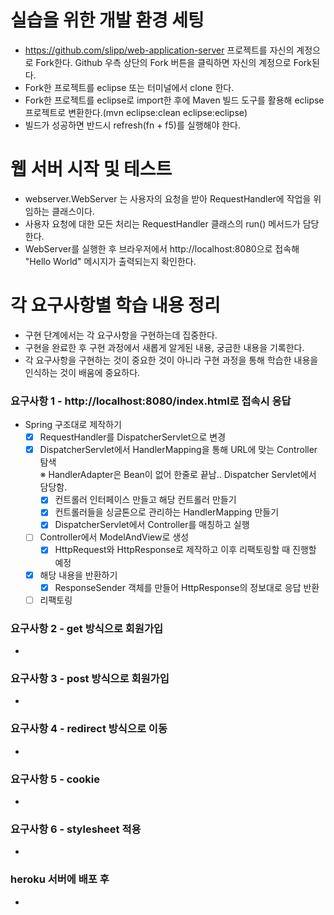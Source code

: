 # 실습을 위한 개발 환경 세팅
* https://github.com/slipp/web-application-server 프로젝트를 자신의 계정으로 Fork한다. Github 우측 상단의 Fork 버튼을 클릭하면 자신의 계정으로 Fork된다.
* Fork한 프로젝트를 eclipse 또는 터미널에서 clone 한다.
* Fork한 프로젝트를 eclipse로 import한 후에 Maven 빌드 도구를 활용해 eclipse 프로젝트로 변환한다.(mvn eclipse:clean eclipse:eclipse)
* 빌드가 성공하면 반드시 refresh(fn + f5)를 실행해야 한다.

# 웹 서버 시작 및 테스트
* webserver.WebServer 는 사용자의 요청을 받아 RequestHandler에 작업을 위임하는 클래스이다.
* 사용자 요청에 대한 모든 처리는 RequestHandler 클래스의 run() 메서드가 담당한다.
* WebServer를 실행한 후 브라우저에서 http://localhost:8080으로 접속해 "Hello World" 메시지가 출력되는지 확인한다.

# 각 요구사항별 학습 내용 정리
* 구현 단계에서는 각 요구사항을 구현하는데 집중한다. 
* 구현을 완료한 후 구현 과정에서 새롭게 알게된 내용, 궁금한 내용을 기록한다.
* 각 요구사항을 구현하는 것이 중요한 것이 아니라 구현 과정을 통해 학습한 내용을 인식하는 것이 배움에 중요하다. 

### 요구사항 1 - http://localhost:8080/index.html로 접속시 응답
- Spring 구조대로 제작하기
  - [x] RequestHandler를 DispatcherServlet으로 변경
  - [x] DispatcherServlet에서 HandlerMapping을 통해 URL에 맞는 Controller 탐색<br> 
        ※ HandlerAdapter은 Bean이 없어 한줄로 끝남.. Dispatcher Servlet에서 담당함.
    - [x] 컨트롤러 인터페이스 만들고 해당 컨트롤러 만들기
    - [x] 컨트롤러들을 싱글톤으로 관리하는 HandlerMapping 만들기
    - [x] DispatcherServlet에서 Controller를 매칭하고 실행
  - [ ] Controller에서 ModelAndView로 생성
    - [x] HttpRequest와 HttpResponse로 제작하고 이후 리팩토링할 때 진행할 예정
  - [x] 해당 내용을 반환하기
    - [x] ResponseSender 객체를 만들어 HttpResponse의 정보대로 응답 반환
  - [ ] 리팩토링

### 요구사항 2 - get 방식으로 회원가입
* 

### 요구사항 3 - post 방식으로 회원가입
* 

### 요구사항 4 - redirect 방식으로 이동
* 

### 요구사항 5 - cookie
* 

### 요구사항 6 - stylesheet 적용
* 

### heroku 서버에 배포 후
* 